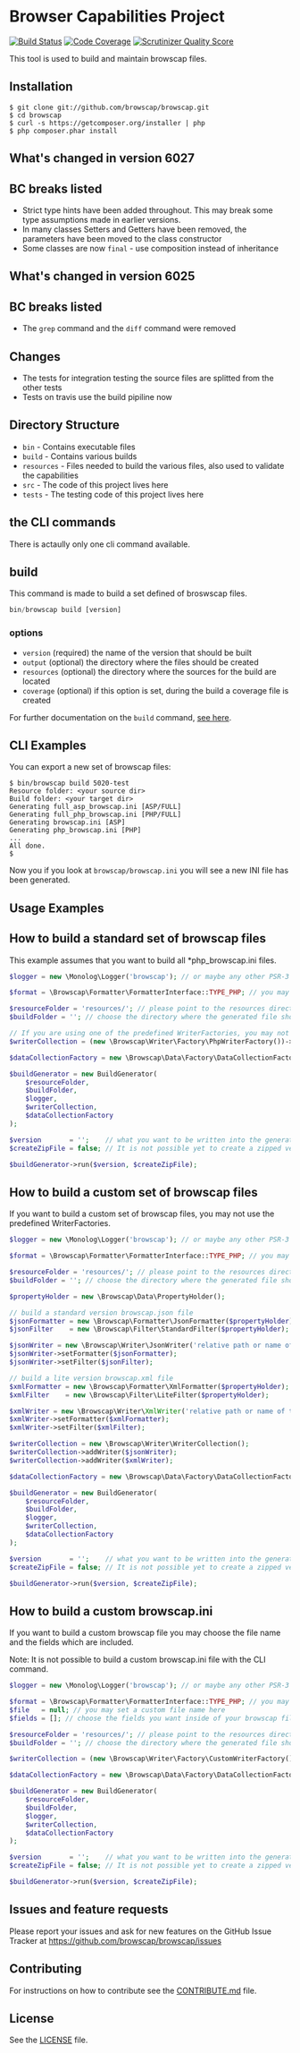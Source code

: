 Browser Capabilities Project
============================

[![Build Status](https://travis-ci.org/browscap/browscap.png?branch=master)](https://travis-ci.org/browscap/browscap) [![Code Coverage](https://scrutinizer-ci.com/g/browscap/browscap/badges/coverage.png?s=82d775d431d7e22060cf06be0115aa2da2aa6546)](https://scrutinizer-ci.com/g/browscap/browscap/) [![Scrutinizer Quality Score](https://scrutinizer-ci.com/g/browscap/browscap/badges/quality-score.png?s=2df900495a8b7951066cec5b5ded3a69279240d9)](https://scrutinizer-ci.com/g/browscap/browscap/)

This tool is used to build and maintain browscap files.

Installation
------------

```
$ git clone git://github.com/browscap/browscap.git
$ cd browscap
$ curl -s https://getcomposer.org/installer | php
$ php composer.phar install
```

What's changed in version 6027
------------------------------

## BC breaks listed

 * Strict type hints have been added throughout. This may break some type assumptions made in earlier versions.
 * In many classes Setters and Getters have been removed, the parameters have been moved to the class constructor
 * Some classes are now `final` - use composition instead of inheritance

What's changed in version 6025
------------------------------

## BC breaks listed

 * The `grep` command and the `diff` command were removed

## Changes

 * The tests for integration testing the source files are splitted from the other tests
 * Tests on travis use the build pipiline now

Directory Structure
-------------------

* `bin` - Contains executable files
* `build` - Contains various builds
* `resources` - Files needed to build the various files, also used to validate the capabilities
* `src` - The code of this project lives here
* `tests` - The testing code of this project lives here

the CLI commands
----------------

There is actaully only one cli command available.

## build

This command is made to build a set defined of broswscap files.

```php
bin/browscap build [version]
```

### options

- `version` (required) the name of the version that should be built
- `output` (optional) the directory where the files should be created
- `resources` (optional) the directory where the sources for the build are located
- `coverage` (optional) if this option is set, during the build a coverage file is created

For further documentation on the `build` command, [see here](https://github.com/browscap/browscap/wiki/Build-Command).

CLI Examples
------------

You can export a new set of browscap files:

```
$ bin/browscap build 5020-test
Resource folder: <your source dir>
Build folder: <your target dir>
Generating full_asp_browscap.ini [ASP/FULL]
Generating full_php_browscap.ini [PHP/FULL]
Generating browscap.ini [ASP]
Generating php_browscap.ini [PHP]
...
All done.
$
```

Now you if you look at `browscap/browscap.ini` you will see a new INI file has been generated.

Usage Examples
--------------

## How to build a standard set of browscap files

This example assumes that you want to build all *php_browscap.ini files.

```php
$logger = new \Monolog\Logger('browscap'); // or maybe any other PSR-3 compatible Logger

$format = \Browscap\Formatter\FormatterInterface::TYPE_PHP; // you may choose the output format you want, the format must be already supported

$resourceFolder = 'resources/'; // please point to the resources directory inside the project
$buildFolder = ''; // choose the directory where the generated file should be written to

// If you are using one of the predefined WriterFactories, you may not choose the file names
$writerCollection = (new \Browscap\Writer\Factory\PhpWriterFactory())->createCollection($logger, $buildFolder);

$dataCollectionFactory = new \Browscap\Data\Factory\DataCollectionFactory($logger);

$buildGenerator = new BuildGenerator(
    $resourceFolder,
    $buildFolder,
    $logger,
    $writerCollection,
    $dataCollectionFactory
);

$version       = '';    // what you want to be written into the generated file
$createZipFile = false; // It is not possible yet to create a zipped version of a custom named browscap file

$buildGenerator->run($version, $createZipFile);
```

## How to build a custom set of browscap files

If you want to build a custom set of browscap files, you may not use the predefined WriterFactories.

```php
$logger = new \Monolog\Logger('browscap'); // or maybe any other PSR-3 compatible Logger

$format = \Browscap\Formatter\FormatterInterface::TYPE_PHP; // you may choose the output format you want, the format must be already supported

$resourceFolder = 'resources/'; // please point to the resources directory inside the project
$buildFolder = ''; // choose the directory where the generated file should be written to

$propertyHolder = new \Browscap\Data\PropertyHolder();

// build a standard version browscap.json file
$jsonFormatter = new \Browscap\Formatter\JsonFormatter($propertyHolder);
$jsonFilter    = new \Browscap\Filter\StandardFilter($propertyHolder);

$jsonWriter = new \Browscap\Writer\JsonWriter('relative path or name of the target file', $logger);
$jsonWriter->setFormatter($jsonFormatter);
$jsonWriter->setFilter($jsonFilter);

// build a lite version browscap.xml file
$xmlFormatter = new \Browscap\Formatter\XmlFormatter($propertyHolder);
$xmlFilter    = new \Browscap\Filter\LiteFilter($propertyHolder);

$xmlWriter = new \Browscap\Writer\XmlWriter('relative path or name of the target file', $logger);
$xmlWriter->setFormatter($xmlFormatter);
$xmlWriter->setFilter($xmlFilter);

$writerCollection = new \Browscap\Writer\WriterCollection();
$writerCollection->addWriter($jsonWriter);
$writerCollection->addWriter($xmlWriter);

$dataCollectionFactory = new \Browscap\Data\Factory\DataCollectionFactory($logger);

$buildGenerator = new BuildGenerator(
    $resourceFolder,
    $buildFolder,
    $logger,
    $writerCollection,
    $dataCollectionFactory
);

$version       = '';    // what you want to be written into the generated file
$createZipFile = false; // It is not possible yet to create a zipped version of a custom named browscap file

$buildGenerator->run($version, $createZipFile);
```

## How to build a custom browscap.ini

If you want to build a custom browscap file you may choose the file name and the fields which are included.

Note: It is not possible to build a custom browscap.ini file with the CLI command.

```php
$logger = new \Monolog\Logger('browscap'); // or maybe any other PSR-3 compatible Logger

$format = \Browscap\Formatter\FormatterInterface::TYPE_PHP; // you may choose the output format you want, the format must be already supported
$file   = null; // you may set a custom file name here
$fields = []; // choose the fields you want inside of your browscap file

$resourceFolder = 'resources/'; // please point to the resources directory inside the project
$buildFolder = ''; // choose the directory where the generated file should be written to

$writerCollection = (new \Browscap\Writer\Factory\CustomWriterFactory())->createCollection($logger, $buildFolder, $file, $fields);

$dataCollectionFactory = new \Browscap\Data\Factory\DataCollectionFactory($logger);

$buildGenerator = new BuildGenerator(
    $resourceFolder,
    $buildFolder,
    $logger,
    $writerCollection,
    $dataCollectionFactory
);

$version       = '';    // what you want to be written into the generated file
$createZipFile = false; // It is not possible yet to create a zipped version of a custom named browscap file

$buildGenerator->run($version, $createZipFile);
```

Issues and feature requests
---------------------------

Please report your issues and ask for new features on the GitHub Issue Tracker
at https://github.com/browscap/browscap/issues

## Contributing

For instructions on how to contribute see the [CONTRIBUTE.md](https://github.com/browscap/browscap/blob/master/CONTRIBUTING.md) file.

## License

See the [LICENSE](https://github.com/browscap/browscap/blob/master/LICENSE) file.
